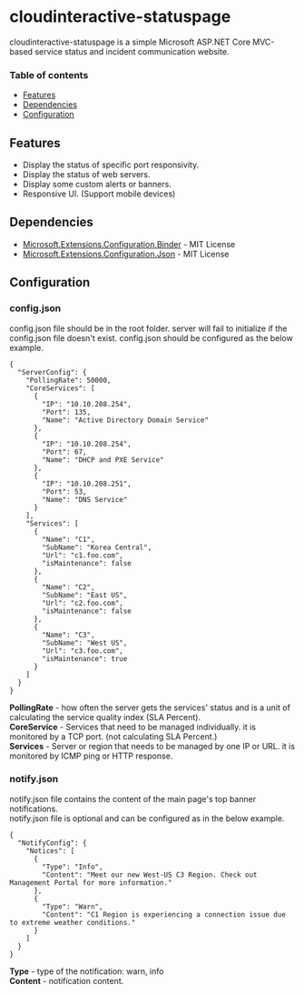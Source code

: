 # cloudinteractive-statuspage

cloudinteractive-statuspage is a simple Microsoft ASP.NET Core MVC-based service status and incident communication website.

### Table of contents
* [Features](#features)
* [Dependencies](#dependencies)
* [Configuration](#configuration)

## Features
* Display the status of specific port responsivity.
* Display the status of web servers.
* Display some custom alerts or banners.
* Responsive UI. (Support mobile devices)

## Dependencies
* [Microsoft.Extensions.Configuration.Binder](https://www.nuget.org/packages/Microsoft.Extensions.Configuration.Binder/7.0.4?_src=template) - MIT License
* [Microsoft.Extensions.Configuration.Json](https://www.nuget.org/packages/Microsoft.Extensions.Configuration.Json/7.0.0?_src=template) - MIT License

## Configuration



### config.json
config.json file should be in the root folder. server will fail to initialize if the config.json file doesn't exist.
config.json should be configured as the below example.

```
{
  "ServerConfig": {
    "PollingRate": 50000,
    "CoreServices": [
      {
        "IP": "10.10.208.254",
        "Port": 135,
        "Name": "Active Directory Domain Service"
      },
      {
        "IP": "10.10.208.254",
        "Port": 67,
        "Name": "DHCP and PXE Service"
      },
      {
        "IP": "10.10.208.251",
        "Port": 53,
        "Name": "DNS Service"
      }
    ],
    "Services": [
      {
        "Name": "C1",
        "SubName": "Korea Central",
        "Url": "c1.foo.com",
        "isMaintenance": false 
      },
      {
        "Name": "C2",
        "SubName": "East US",
        "Url": "c2.foo.com",
        "isMaintenance": false 
      },
      {
        "Name": "C3",
        "SubName": "West US",
        "Url": "c3.foo.com",
        "isMaintenance": true 
      }
    ] 
  } 
}
```
**PollingRate** - how often the server gets the services' status and is a unit of calculating the service quality index (SLA Percent).  
**CoreService** - Services that need to be managed individually. it is monitored by a TCP port. (not calculating SLA Percent.)  
**Services** - Server or region that needs to be managed by one IP or URL. it is monitored by ICMP ping or HTTP response.  



### notify.json
notify.json file contains the content of the main page's top banner notifications.   
notify.json file is optional and can be configured as in the below example.  

```
{
  "NotifyConfig": {
    "Notices": [
      {
        "Type": "Info",
        "Content": "Meet our new West-US C3 Region. Check out Management Portal for more information."
      },
      {
        "Type": "Warn",
        "Content": "C1 Region is experiencing a connection issue due to extreme weather conditions."
      }
    ] 
  } 
}
```

**Type** - type of the notification: warn, info  
**Content** - notification content.
